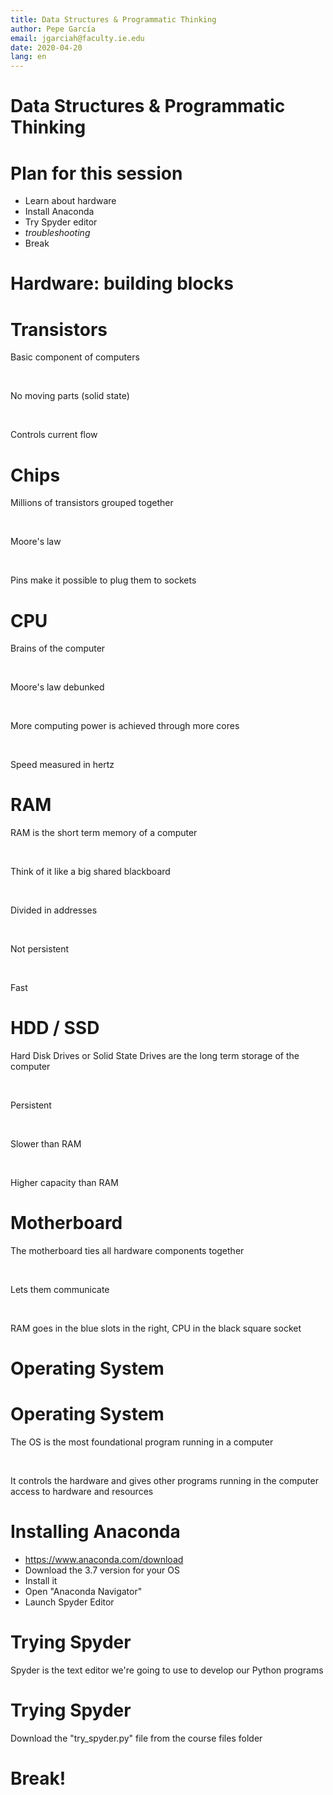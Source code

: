 ```yaml
---
title: Data Structures & Programmatic Thinking
author: Pepe García
email: jgarciah@faculty.ie.edu
date: 2020-04-20
lang: en
---
```


Data Structures & Programmatic Thinking
=======================================


Plan for this session
=====================

-   Learn about hardware
-   Install Anaconda
-   Try Spyder editor
-   *troubleshooting*
-   Break

Hardware: building blocks
=========================

Transistors
===========

Basic component of computers

 

No moving parts (solid state)

 

Controls current flow


Chips
=====

Millions of transistors grouped together

 

Moore\'s law

 

Pins make it possible to plug them to sockets


CPU
===

Brains of the computer

 

Moore\'s law debunked

 

More computing power is achieved through more cores

 

Speed measured in hertz


RAM
===

RAM is the short term memory of a computer

 

Think of it like a big shared blackboard

 

Divided in addresses

 

Not persistent

 

Fast


HDD / SSD
=========

Hard Disk Drives or Solid State Drives are the long term storage of the
computer

 

Persistent

 

Slower than RAM

 

Higher capacity than RAM


Motherboard
===========

The motherboard ties all hardware components together

 

Lets them communicate

 

RAM goes in the blue slots in the right, CPU in the black square socket


Operating System
================


Operating System
================

The OS is the most foundational program running in a computer

 

It controls the hardware and gives other programs running in the
computer access to hardware and resources

Installing Anaconda
===================

-   https://www.anaconda.com/download
-   Download the 3.7 version for your OS
-   Install it
-   Open \"Anaconda Navigator\"
-   Launch Spyder Editor

Trying Spyder
=============

Spyder is the text editor we\'re going to use to develop our Python
programs

Trying Spyder
=============

Download the \"try\_spyder.py\" file from the course files folder

Break!
======
